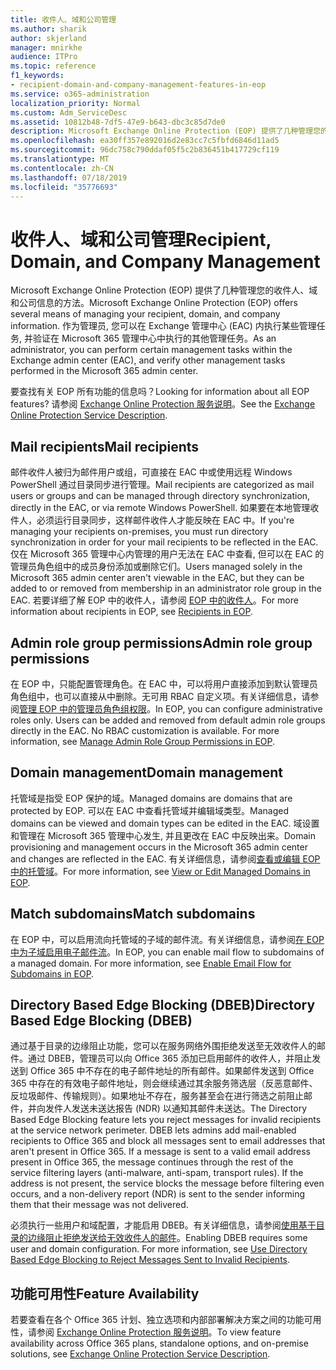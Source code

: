 ```yaml
---
title: 收件人、域和公司管理
ms.author: sharik
author: skjerland
manager: mnirkhe
audience: ITPro
ms.topic: reference
f1_keywords:
- recipient-domain-and-company-management-features-in-eop
ms.service: o365-administration
localization_priority: Normal
ms.custom: Adm_ServiceDesc
ms.assetid: 10812b48-7df5-47e9-b643-dbc3c85d7de0
description: Microsoft Exchange Online Protection (EOP) 提供了几种管理您的收件人、域和公司信息的方法。 作为管理员, 您可以在 Exchange 管理中心 (EAC) 内执行某些管理任务, 并验证在 Microsoft 365 管理中心中执行的其他管理任务。
ms.openlocfilehash: ea30ff357e892016d2e83cc7c5fbfd6846d11ad5
ms.sourcegitcommit: 96dc758c790ddaf05f5c2b836451b417729cf119
ms.translationtype: MT
ms.contentlocale: zh-CN
ms.lasthandoff: 07/18/2019
ms.locfileid: "35776693"
---
```

# <a name="recipient-domain-and-company-management"></a><span data-ttu-id="23b35-104">收件人、域和公司管理</span><span class="sxs-lookup"><span data-stu-id="23b35-104">Recipient, Domain, and Company Management</span></span>

<span data-ttu-id="23b35-105">Microsoft Exchange Online Protection (EOP) 提供了几种管理您的收件人、域和公司信息的方法。</span><span class="sxs-lookup"><span data-stu-id="23b35-105">Microsoft Exchange Online Protection (EOP) offers several means of managing your recipient, domain, and company information.</span></span> <span data-ttu-id="23b35-106">作为管理员, 您可以在 Exchange 管理中心 (EAC) 内执行某些管理任务, 并验证在 Microsoft 365 管理中心中执行的其他管理任务。</span><span class="sxs-lookup"><span data-stu-id="23b35-106">As an administrator, you can perform certain management tasks within the Exchange admin center (EAC), and verify other management tasks performed in the Microsoft 365 admin center.</span></span>
  
<span data-ttu-id="23b35-107">要查找有关 EOP 所有功能的信息吗？</span><span class="sxs-lookup"><span data-stu-id="23b35-107">Looking for information about all EOP features?</span></span> <span data-ttu-id="23b35-108">请参阅 [Exchange Online Protection 服务说明](exchange-online-protection-service-description.md)。</span><span class="sxs-lookup"><span data-stu-id="23b35-108">See the [Exchange Online Protection Service Description](exchange-online-protection-service-description.md).</span></span>
  
## <a name="mail-recipients"></a><span data-ttu-id="23b35-109">Mail recipients</span><span class="sxs-lookup"><span data-stu-id="23b35-109">Mail recipients</span></span>
<span data-ttu-id="23b35-110"><a name="BKMK_mailrecipients"> </a></span><span class="sxs-lookup"><span data-stu-id="23b35-110"></span></span>

<span data-ttu-id="23b35-111">邮件收件人被归为邮件用户或组，可直接在 EAC 中或使用远程 Windows PowerShell 通过目录同步进行管理。</span><span class="sxs-lookup"><span data-stu-id="23b35-111">Mail recipients are categorized as mail users or groups and can be managed through directory synchronization, directly in the EAC, or via remote Windows PowerShell.</span></span> <span data-ttu-id="23b35-112">如果要在本地管理收件人，必须运行目录同步，这样邮件收件人才能反映在 EAC 中。</span><span class="sxs-lookup"><span data-stu-id="23b35-112">If you're managing your recipients on-premises, you must run directory synchronization in order for your mail recipients to be reflected in the EAC.</span></span> <span data-ttu-id="23b35-113">仅在 Microsoft 365 管理中心内管理的用户无法在 EAC 中查看, 但可以在 EAC 的管理员角色组中的成员身份添加或删除它们。</span><span class="sxs-lookup"><span data-stu-id="23b35-113">Users managed solely in the Microsoft 365 admin center aren't viewable in the EAC, but they can be added to or removed from membership in an administrator role group in the EAC.</span></span> <span data-ttu-id="23b35-114">若要详细了解 EOP 中的收件人，请参阅 [EOP 中的收件人](https://go.microsoft.com/fwlink/p/?LinkId=280011)。</span><span class="sxs-lookup"><span data-stu-id="23b35-114">For more information about recipients in EOP, see [Recipients in EOP](https://go.microsoft.com/fwlink/p/?LinkId=280011).</span></span>
  
## <a name="admin-role-group-permissions"></a><span data-ttu-id="23b35-115">Admin role group permissions</span><span class="sxs-lookup"><span data-stu-id="23b35-115">Admin role group permissions</span></span>
<span data-ttu-id="23b35-116"><a name="BKMK_adminrolegrouppermissions"> </a></span><span class="sxs-lookup"><span data-stu-id="23b35-116"></span></span>

<span data-ttu-id="23b35-p105">在 EOP 中，只能配置管理角色。在 EAC 中，可以将用户直接添加到默认管理员角色组中，也可以直接从中删除。无可用 RBAC 自定义项。有关详细信息，请参阅[管理 EOP 中的管理员角色组权限](https://go.microsoft.com/fwlink/p/?LinkId=282238)。</span><span class="sxs-lookup"><span data-stu-id="23b35-p105">In EOP, you can configure administrative roles only. Users can be added and removed from default admin role groups directly in the EAC. No RBAC customization is available. For more information, see [Manage Admin Role Group Permissions in EOP](https://go.microsoft.com/fwlink/p/?LinkId=282238).</span></span>
  
## <a name="domain-management"></a><span data-ttu-id="23b35-121">Domain management</span><span class="sxs-lookup"><span data-stu-id="23b35-121">Domain management</span></span>
<span data-ttu-id="23b35-122"><a name="BKMK_domainmanagement"> </a></span><span class="sxs-lookup"><span data-stu-id="23b35-122"></span></span>

<span data-ttu-id="23b35-123">托管域是指受 EOP 保护的域。</span><span class="sxs-lookup"><span data-stu-id="23b35-123">Managed domains are domains that are protected by EOP.</span></span> <span data-ttu-id="23b35-124">可以在 EAC 中查看托管域并编辑域类型。</span><span class="sxs-lookup"><span data-stu-id="23b35-124">Managed domains can be viewed and domain types can be edited in the EAC.</span></span> <span data-ttu-id="23b35-125">域设置和管理在 Microsoft 365 管理中心发生, 并且更改在 EAC 中反映出来。</span><span class="sxs-lookup"><span data-stu-id="23b35-125">Domain provisioning and management occurs in the Microsoft 365 admin center and changes are reflected in the EAC.</span></span> <span data-ttu-id="23b35-126">有关详细信息，请参阅[查看或编辑 EOP 中的托管域](https://go.microsoft.com/fwlink/p/?LinkId=282239)。</span><span class="sxs-lookup"><span data-stu-id="23b35-126">For more information, see [View or Edit Managed Domains in EOP](https://go.microsoft.com/fwlink/p/?LinkId=282239).</span></span>
  
## <a name="match-subdomains"></a><span data-ttu-id="23b35-127">Match subdomains</span><span class="sxs-lookup"><span data-stu-id="23b35-127">Match subdomains</span></span>
<span data-ttu-id="23b35-128"><a name="BKMK_EOP_Match_Subdomains"> </a></span><span class="sxs-lookup"><span data-stu-id="23b35-128"></span></span>

<span data-ttu-id="23b35-p107">在 EOP 中，可以启用流向托管域的子域的邮件流。有关详细信息，请参阅[在 EOP 中为子域启用电子邮件流](https://go.microsoft.com/fwlink/p/?LinkId=397213)。</span><span class="sxs-lookup"><span data-stu-id="23b35-p107">In EOP, you can enable mail flow to subdomains of a managed domain. For more information, see [Enable Email Flow for Subdomains in EOP](https://go.microsoft.com/fwlink/p/?LinkId=397213).</span></span> 
  
## <a name="directory-based-edge-blocking-dbeb"></a><span data-ttu-id="23b35-131">Directory Based Edge Blocking (DBEB)</span><span class="sxs-lookup"><span data-stu-id="23b35-131">Directory Based Edge Blocking (DBEB)</span></span>
<span data-ttu-id="23b35-132"><a name="BKMK_DBEB"> </a></span><span class="sxs-lookup"><span data-stu-id="23b35-132"></span></span>

<span data-ttu-id="23b35-p108">通过基于目录的边缘阻止功能，您可以在服务网络外围拒绝发送至无效收件人的邮件。通过 DBEB，管理员可以向 Office 365 添加已启用邮件的收件人，并阻止发送到 Office 365 中不存在的电子邮件地址的所有邮件。如果邮件发送到 Office 365 中存在的有效电子邮件地址，则会继续通过其余服务筛选层（反恶意邮件、反垃圾邮件、传输规则）。如果地址不存在，服务甚至会在进行筛选之前阻止邮件，并向发件人发送未送达报告 (NDR) 以通知其邮件未送达。</span><span class="sxs-lookup"><span data-stu-id="23b35-p108">The Directory Based Edge Blocking feature lets you reject messages for invalid recipients at the service network perimeter. DBEB lets admins add mail-enabled recipients to Office 365 and block all messages sent to email addresses that aren't present in Office 365. If a message is sent to a valid email address present in Office 365, the message continues through the rest of the service filtering layers (anti-malware, anti-spam, transport rules). If the address is not present, the service blocks the message before filtering even occurs, and a non-delivery report (NDR) is sent to the sender informing them that their message was not delivered.</span></span> 
  
<span data-ttu-id="23b35-p109">必须执行一些用户和域配置，才能启用 DBEB。有关详细信息，请参阅[使用基于目录的边缘阻止拒绝发送给无效收件人的邮件](https://go.microsoft.com/fwlink/p/?LinkId=390676)。</span><span class="sxs-lookup"><span data-stu-id="23b35-p109">Enabling DBEB requires some user and domain configuration. For more information, see [Use Directory Based Edge Blocking to Reject Messages Sent to Invalid Recipients](https://go.microsoft.com/fwlink/p/?LinkId=390676).</span></span>
  
## <a name="feature-availability"></a><span data-ttu-id="23b35-139">功能可用性</span><span class="sxs-lookup"><span data-stu-id="23b35-139">Feature Availability</span></span>
<span data-ttu-id="23b35-140"><a name="BKMK_DBEB"> </a></span><span class="sxs-lookup"><span data-stu-id="23b35-140"></span></span>

<span data-ttu-id="23b35-141">若要查看在各个 Office 365 计划、独立选项和内部部署解决方案之间的功能可用性，请参阅 [Exchange Online Protection 服务说明](exchange-online-protection-service-description.md)。</span><span class="sxs-lookup"><span data-stu-id="23b35-141">To view feature availability across Office 365 plans, standalone options, and on-premise solutions, see [Exchange Online Protection Service Description](exchange-online-protection-service-description.md).</span></span>
  

